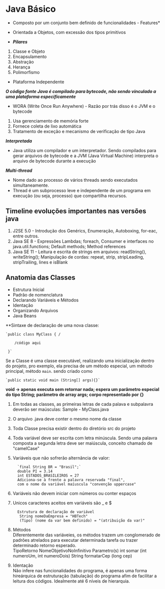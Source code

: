 # Java Básico

- Composto por um conjunto bem definido de funcionalidades - Features*

- Orientada a Objetos, com excessão dos tipos primitivos

- _**Pilares**_

1. Classe e Objeto
2. Encapsulamento
3. Abstração
4. Herança
5. Polimorfismo

- Plataforma Independente

_**O código fonte Java é compilado para bytecode, não sendo vinculado a uma plataforma especificamente**_

- WORA (Write Once Run Anywhere) - Razão por trás disso é o JVM e o bytecode

1. Usa gerenciamento de memória forte
2. Fornece coleta de lixo automática
3. Tratamento de exceção e mecanismo de verificação de tipo Java

_**Interpretada**_
- Java utiliza um compilador e um interpretador. Sendo compilados para gerar arquivos de bytecode e a JVM (Java Virtual Machine) interpreta o arquivo de bytecode durante a execução

_**Multi-thread**_
- Nome dado ao processo de vários threads sendo executados simultaneamente.
- Thread é um subprocesso leve e independente de um programa em execução (ou seja, processo) que compartilha recursos.

## Timeline evoluções importantes nas versões java

1. J2SE 5.0 - Introdução dos Genérics, Enumeração, Autoboxing, for-eac, entre outros.
2. Java SE 8 - Expressões Lambdas; foreach, Consumer e interfaces no java.util.functions; Default methods; Method references
3. Java SE 11 - Leitura e escrita de strings em arquivos: readString(), writeString(); Manipulação de cordas: repeat, strip, stripLeading, stripTrailing, lines e isBlank


## Anatomia das Classes
- Estrutura Inicial
- Padrão de nomenclatura
- Declarando Variáveis e Métodos
- Identação
- Organizando Arquivos
- Java Beans

**Sintaxe de declaração de uma nova classe:  
    
    `public class MyClass { /  
      
        /código aqui
          
     }`

  
  Se a Classe é uma classe executável, realizando uma inicialização dentro do projeto, pro exemplo, ela precisa de um método especial, um método principal, método `main`. sendo criado como   
    
    `public static void main (String[] args){}`
  
  **void -> apenas executa sem retornar nada; espera um parâmetro especial do tipo String; parâmetro de array args; corpo representado por {}**

1. Em todas as classes, as primeiras letras de cada palava e subpalavra deverão ser maúsculas: Sample - MyClass.java
2. O arquivo .java deve conter o mesmo nome da classe
3. Toda Classe precisa existir dentro do diretório src do projeto
4. Toda variável deve ser escrita com letra minúscula. Sendo uma palavra composta a segunda letra deve ser maiúscula, conceito chamado de "camelCase"
5. Variáveis que não sofrerão alternância de valor:   
         
         `final String BR = "Brasil";`
         double PI = 3.14
         int ESTADOS_BRASILEIROS = 27
         Adiciona-se à frente a palavra reservada "final",  
         com o nome da variável maíuscula "convenção uppercase"

6. Variáveis não devem iniciar com números ou conter espaços
7. Unicos caracteres aceitos em variáveis são _ e $  
       
         Estrutura de declaração de variável
          String nomeDaEmpresa = "HBTech"
          (Tipo) (nome da var bem definido) = "(atribuição da var)"    
8. Métodos   
Diferentemente das variáveies, os métodos trazem um conglomerado de padrões atrelados para executar determinada tarefa ou trazer determinado retorno esperado.  
TipoRetorno NomeObjetivoNoInfinitivo Parametro(s)
int somar (int numeroUm, int numeroDois)
String formatarCep (long cep)
9. Identação  
Não infere nas funcionalidades do programa, é apenas uma forma hireárquica de estruturação (tabulação) do programa afim de facilitar a leitura dos códigos. Idealmente até 6 níveis de hierarquia.
